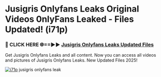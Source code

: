 # Jusigris Onlyfans Leaks Original Videos 0nlyFans Leaked - Files Updated! (i71p)

<h3>🔴 CLICK HERE 🌐==►► <a href="https://tinyurl.com/2jnfzry5" rel="nofollow">Jusigris Onlyfans Leaks Updated Files</a></h3>

Get Jusigris Onlyfans Leaks and all content. Now you can access all videos and pictures of Jusigris Onlyfans Leaks. New Updated Files 2025!

[![i71p](https://i.imgur.com/GyGTBgg.gif)](https://tinyurl.com/2jnfzry5)
jusigris onlyfans leak